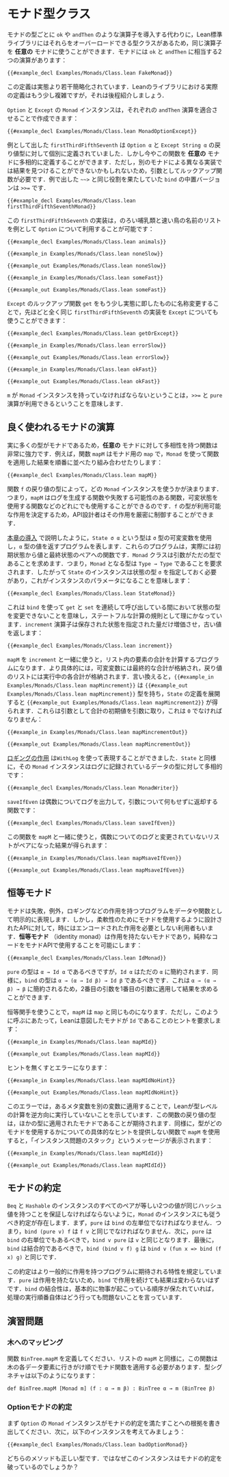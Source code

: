 <!-- # The Monad Type Class -->

# モナド型クラス

<!-- Rather than having to import an operator like `ok` or `andThen` for each type that is a monad, the Lean standard library contains a type class that allow them to be overloaded, so that the same operators can be used for _any_ monad.
Monads have two operations, which are the equivalent of `ok` and `andThen`: -->

モナドの型ごとに `ok` や `andThen` のような演算子を導入する代わりに，Lean標準ライブラリにはそれらをオーバーロードできる型クラスがあるため，同じ演算子を **任意の** モナドに使うことができます．モナドには `ok` と `andThen` に相当する2つの演算があります：

```lean
{{#example_decl Examples/Monads/Class.lean FakeMonad}}
```
<!-- This definition is slightly simplified.
The actual definition in the Lean library is somewhat more involved, and will be presented later. -->

この定義は実態より若干簡略化されています．Leanのライブラリにおける実際の定義はもう少し複雑ですが，それは後程紹介しましょう．

<!-- The `Monad` instances for `Option` and `Except` can be created by adapting the definitions of their respective `andThen` operations: -->

`Option` と `Except` の `Monad` インスタンスは，それぞれの `andThen` 演算を適合させることで作成できます：

```lean
{{#example_decl Examples/Monads/Class.lean MonadOptionExcept}}
```

<!-- As an example, `firstThirdFifthSeventh` was defined separately for `Option α` and `Except String α` return types.
Now, it can be defined polymorphically for _any_ monad.
It does, however, require a lookup function as an argument, because different monads might fail to find a result in different ways.
The infix version of `bind` is `>>=`, which plays the same role as `~~>` in the examples. -->

例として出した `firstThirdFifthSeventh` は `Option α` と `Except String α` の戻り値型に対して個別に定義されていました．しかし今やこの関数を **任意の** モナドに多相的に定義することができます．ただし，別のモナドによる異なる実装では結果を見つけることができないかもしれないため，引数としてルックアップ関数が必要です．例で出した `~~>` と同じ役割を果たしていた `bind` の中置バージョンは `>>=` です．

```lean
{{#example_decl Examples/Monads/Class.lean firstThirdFifthSeventhMonad}}
```

<!-- Given example lists of slow mammals and fast birds, this implementation of `firstThirdFifthSeventh` can be used with `Option`: -->

この `firstThirdFifthSeventh` の実装は，のろい哺乳類と速い鳥の名前のリストを例として `Option` について利用することが可能です：

```lean
{{#example_decl Examples/Monads/Class.lean animals}}

{{#example_in Examples/Monads/Class.lean noneSlow}}
```
```output info
{{#example_out Examples/Monads/Class.lean noneSlow}}
```
```lean
{{#example_in Examples/Monads/Class.lean someFast}}
```
```output info
{{#example_out Examples/Monads/Class.lean someFast}}
```

<!-- After renaming `Except`'s lookup function `get` to something more specific, the very same  implementation of `firstThirdFifthSeventh` can be used with `Except` as well: -->

`Except` のルックアップ関数 `get` をもう少し実態に即したものに名称変更することで，先ほどと全く同じ `firstThirdFifthSeventh` の実装を `Except` についても使うことができます：

```lean
{{#example_decl Examples/Monads/Class.lean getOrExcept}}

{{#example_in Examples/Monads/Class.lean errorSlow}}
```
```output info
{{#example_out Examples/Monads/Class.lean errorSlow}}
```
```lean
{{#example_in Examples/Monads/Class.lean okFast}}
```
```output info
{{#example_out Examples/Monads/Class.lean okFast}}
```
<!-- The fact that `m` must have a `Monad` instance means that the `>>=` and `pure` operations are available. -->

`m` が `Monad` インスタンスを持っていなければならないということは，`>>=` と `pure` 演算が利用できるということを意味します．

<!-- ## General Monad Operations -->

## 良く使われるモナドの演算

<!-- Because many different types are monads, functions that are polymorphic over _any_ monad are very powerful.
For example, the function `mapM` is a version of `map` that uses a `Monad` to sequence and combine the results of applying a function: -->

実に多くの型がモナドであるため，**任意の** モナドに対して多相性を持つ関数は非常に強力です．例えば，関数 `mapM` はモナド用の `map` で，`Monad` を使って関数を適用した結果を順番に並べたり組み合わせたりします：

```lean
{{#example_decl Examples/Monads/Class.lean mapM}}
```
<!-- The return type of the function argument `f` determines which `Monad` instance will be used.
In other words, `mapM` can be used for functions that produce logs, for functions that can fail, or for functions that use mutable state.
Because `f`'s type determines the available effects, they can be tightly controlled by API designers. -->

関数 `f` の戻り値の型によって，どの `Monad` インスタンスを使うかが決まります．つまり，`mapM` はログを生成する関数や失敗する可能性のある関数，可変状態を使用する関数などのどれにでも使用することができるのです．`f` の型が利用可能な作用を決定するため，API設計者はその作用を厳密に制御することができます．

<!-- As described in [this chapter's introduction](../monads.md#numbering-tree-nodes), `State σ α` represents programs that make use of a mutable variable of type `σ` and return a value of type `α`.
These programs are actually functions from a starting state to a pair of a value and a final state.
The `Monad` class requires that its parameter expect a single type argument—that is, it should be a `Type → Type`.
This means that the instance for `State` should mention the state type `σ`, which becomes a parameter to the instance: -->

[本章の導入](../monads.md#numbering-tree-nodes) で説明したように，`State σ α` という型は `σ` 型の可変変数を使用し，`α` 型の値を返すプログラムを表します．これらのプログラムは，実際には初期状態から値と最終状態のペアへの関数です．`Monad` クラスは引数がただの型であることを求めます．つまり，`Monad` となる型は `Type → Type` であることを要求されます．したがって `State` のインスタンスは状態の型 `σ` を指定しておく必要があり，これがインスタンスのパラメータになることを意味します：

```lean
{{#example_decl Examples/Monads/Class.lean StateMonad}}
```
<!-- This means that the type of the state cannot change between calls to `get` and `set` that are sequenced using `bind`, which is a reasonable rule for stateful computations.
The operator `increment` increases a saved state by a given amount, returning the old value: -->

これは `bind` を使って `get` と `set` を連続して呼び出している間において状態の型を変更できないことを意味し，ステートフルな計算の規則として理にかなっています．`increment` 演算子は保存された状態を指定された量だけ増価させ，古い値を返します：

```lean
{{#example_decl Examples/Monads/Class.lean increment}}
```

<!-- Using `mapM` with `increment` results in a program that computes the sum of the entries in a list.
More specifically, the mutable variable contains the sum so far, while the resulting list contains a running sum.
In other words, `{{#example_in Examples/Monads/Class.lean mapMincrement}}` has type `{{#example_out Examples/Monads/Class.lean mapMincrement}}`, and expanding the definition of `State` yields `{{#example_out Examples/Monads/Class.lean mapMincrement2}}`.
It takes an initial sum as an argument, which should be `0`: -->

`mapM` を `increment` と一緒に使うと，リスト内の要素の合計を計算するプログラムになります．より具体的には，可変変数には最終的な合計が格納され，戻り値のリストには実行中の各合計が格納されます．言い換えると，`{{#example_in Examples/Monads/Class.lean mapMincrement}}` は `{{#example_out Examples/Monads/Class.lean mapMincrement}}` 型を持ち，`State` の定義を展開すると `{{#example_out Examples/Monads/Class.lean mapMincrement2}}` が得られます．これらは引数として合計の初期値を引数に取り，これは `0` でなければなりません：

```lean
{{#example_in Examples/Monads/Class.lean mapMincrementOut}}
```
```output info
{{#example_out Examples/Monads/Class.lean mapMincrementOut}}
```

<!-- A [logging effect](../monads.md#logging) can be represented using `WithLog`.
Just like `State`, its `Monad` instance is polymorphic with respect to the type of the logged data: -->

[ロギングの作用](../monads.md#logging) は`WithLog` を使って表現することができました．`State` と同様に，その `Monad` インスタンスはログに記録されているデータの型に対して多相的です：

```lean
{{#example_decl Examples/Monads/Class.lean MonadWriter}}
```
<!-- `saveIfEven` is a function that logs even numbers but returns its argument unchanged: -->

`saveIfEven` は偶数についてログを出力して，引数について何もせずに返却する関数です：

```lean
{{#example_decl Examples/Monads/Class.lean saveIfEven}}
```
<!-- Using this function with `mapM` results in a log containing even numbers paired with an unchanged input list: -->

この関数を `mapM` と一緒に使うと，偶数についてのログと変更されていないリストがペアになった結果が得られます：

```lean
{{#example_in Examples/Monads/Class.lean mapMsaveIfEven}}
```
```output info
{{#example_out Examples/Monads/Class.lean mapMsaveIfEven}}
```



<!-- ## The Identity Monad -->

## 恒等モナド

<!-- Monads encode programs with effects, such as failure, exceptions, or logging, into explicit representations as data and functions.
Sometimes, however, an API will be written to use a monad for flexibility, but the API's client may not require any encoded effects.
The _identity monad_ is a monad that has no effects, and allows pure code to be used with monadic APIs: -->

モナドは失敗，例外，ロギングなどの作用を持つプログラムをデータや関数として明示的に表現します．しかし，柔軟性のためにモナドを使用するように設計されたAPIに対して，時にはエンコードされた作用を必要としない利用者もいます．**恒等モナド** （identity monad）は作用を持たないモナドであり，純粋なコードをモナドAPIで使用することを可能にします：

```lean
{{#example_decl Examples/Monads/Class.lean IdMonad}}
```
<!-- The type of `pure` should be `α → Id α`, but `Id α` reduces to just `α`.
Similarly, the type of `bind` should be `α → (α → Id β) → Id β`.
Because this reduces to `α → (α → β) → β`, the second argument can be applied to the first to find the result. -->

`pure` の型は `α → Id α` であるべきですが，`Id α` はただの `α` に簡約されます．同様に，`bind` の型は `α → (α → Id β) → Id β` であるべきです．これは `α → (α → β) → β` に簡約されるため，2番目の引数を1番目の引数に適用して結果を求めることができます．

<!-- With the identity monad, `mapM` becomes equivalent to `map`.
To call it this way, however, Lean requires a hint that the intended monad is `Id`: -->

恒等関手を使うことで，`mapM` は `map` と同じものになります．ただし，このように呼ぶにあたって，Leanは意図したモナドが `Id` であることのヒントを要求します：

```lean
{{#example_in Examples/Monads/Class.lean mapMId}}
```
```output info
{{#example_out Examples/Monads/Class.lean mapMId}}
```
<!-- Omitting the hint results in an error: -->

ヒントを無くすとエラーになります：

```lean
{{#example_in Examples/Monads/Class.lean mapMIdNoHint}}
```
```output error
{{#example_out Examples/Monads/Class.lean mapMIdNoHint}}
```
<!-- In this error, the application of one metavariable to another indicates that Lean doesn't run the type-level computation backwards.
The return type of the function is expected to be the monad applied to some other type.
Similarly, using `mapM` with a function whose type doesn't provide any specific hints about which monad is to be used results in an "instance problem stuck" message: -->

このエラーでは，あるメタ変数を別の変数に適用することで，Leanが型レベルの計算を逆方向に実行していないことを示しています．この関数の戻り値の型は，ほかの型に適用されたモナドであることが期待されます．同様に，型がどのモナドを使用するかについての具体的なヒントを提供しない関数で `mapM` を使用すると，「インスタンス問題のスタック」というメッセージが表示されます：

```lean
{{#example_in Examples/Monads/Class.lean mapMIdId}}
```
```output error
{{#example_out Examples/Monads/Class.lean mapMIdId}}
```


<!-- ## The Monad Contract -->

## モナドの約定

<!-- Just as every pair of instances of `BEq` and `Hashable` should ensure that any two equal values have the same hash, there is a contract that each instance of `Monad` should obey.
First, `pure` should be a left identity of `bind`.
That is, `bind (pure v) f` should be the same as `f v`.
Secondly, `pure` should be a right identity of `bind`, so `bind v pure` is the same as `v`.
Finally, `bind` should be associative, so `bind (bind v f) g` is the same as `bind v (fun x => bind (f x) g)`. -->

`Beq` と `Hashable` のインスタンスのすべてのペアが等しい2つの値が同じハッシュ値を持つことを保証しなければならないように，`Monad` のインスタンスにも従うべき約定が存在します．まず，`pure` は `bind` の左単位でなければなりません．つまり，`bind (pure v) f` は `f v` と同じでなければなりません．次に，`pure` は `bind` の右単位でもあるべきで，`bind v pure` は `v` と同じとなります．最後に，`bind` は結合的であるべきで，`bind (bind v f) g` は `bind v (fun x => bind (f x) g)` と同じです．

<!-- This contract specifies the expected properties of programs with effects more generally.
Because `pure` has no effects, sequencing its effects with `bind` shouldn't change the result.
The associative property of `bind` basically says that the sequencing bookkeeping itself doesn't matter, so long as the order in which things are happening is preserved. -->

この約定はより一般的に作用を持つプログラムに期待される特性を規定しています．`pure` は作用を持たないため，`bind` で作用を続けても結果は変わらないはずです．`bind` の結合性は，基本的に物事が起こっている順序が保たれていれば，処理の実行順番自体はどう行っても問題ないことを言っています．

<!-- ## Exercises -->

## 演習問題

<!-- ### Mapping on a Tree -->

### 木へのマッピング

<!-- Define a function `BinTree.mapM`.
By analogy to `mapM` for lists, this function should apply a monadic function to each data entry in a tree, as a preorder traversal.
The type signature should be: -->

関数 `BinTree.mapM` を定義してください．リストの `mapM` と同様に，この関数は木の各データ要素に行きがけ順でモナド関数を適用する必要があります．型シグネチャは以下のようになります：

```
def BinTree.mapM [Monad m] (f : α → m β) : BinTree α → m (BinTree β)
```


<!-- ### The Option Monad Contract -->

### Optionモナドの約定

<!-- First, write a convincing argument that the `Monad` instance for `Option` satisfies the monad contract.
Then, consider the following instance: -->

まず `Option` の `Monad` インスタンスがモナドの約定を満たすことへの根拠を書き出してください．次に，以下のインスタンスを考えてみましょう：

```lean
{{#example_decl Examples/Monads/Class.lean badOptionMonad}}
```
<!-- Both methods have the correct type.
Why does this instance violate the monad contract? -->

どちらのメソッドも正しい型です．ではなぜこのインスタンスはモナドの約定を破っているのでしょうか？

